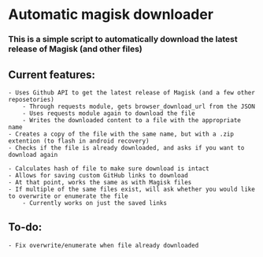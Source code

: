 # Automatic magisk downloader

<h3>This is a simple script to automatically download the latest release of Magisk (and other files)</h3>

<h2>Current features:</h2>
    
    - Uses Github API to get the latest release of Magisk (and a few other reposetories)
        - Through requests module, gets browser_download_url from the JSON
        - Uses requests module again to download the file
        - Writes the downloaded content to a file with the appropriate name
    - Creates a copy of the file with the same name, but with a .zip extention (to flash in android recovery)
    - Checks if the file is already downloaded, and asks if you want to download again
    
    - Calculates hash of file to make sure download is intact
    - Allows for saving custom GitHub links to download
    - At that point, works the same as with Magisk files
    - If multiple of the same files exist, will ask whether you would like to overwrite or enumerate the file
        - Currently works on just the saved links
    
<h2>To-do:</h2>
    
    - Fix overwrite/enumerate when file already downloaded
